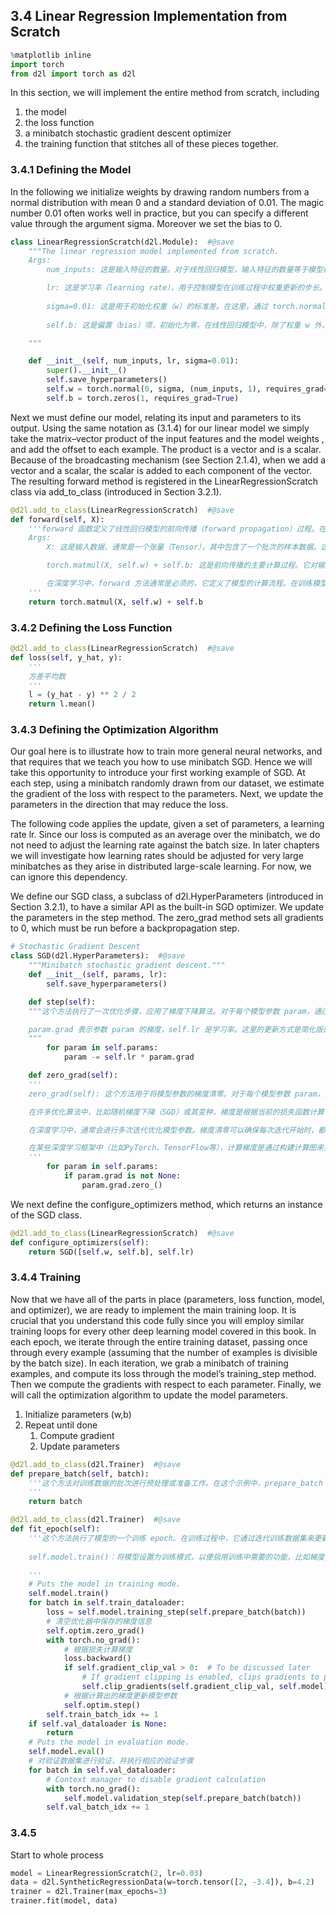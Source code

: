 ## 3.4 Linear Regression Implementation from Scratch
```python
%matplotlib inline
import torch
from d2l import torch as d2l
```
In this section, we will implement the entire method from scratch, including
1. the model 
2. the loss function
3. a minibatch stochastic gradient descent optimizer
4. the training function that stitches all of these pieces together.

### 3.4.1 Defining the Model
In the following we initialize weights by drawing random numbers from a normal distribution with mean 0 and a standard deviation of 0.01. The magic number 0.01 often works well in practice, but you can specify a different value through the argument sigma. Moreover we set the bias to 0. 
```python
class LinearRegressionScratch(d2l.Module):  #@save
    """The linear regression model implemented from scratch.
    Args:
        num_inputs: 这是输入特征的数量。对于线性回归模型，输入特征的数量等于模型权重（w）的行数。

        lr: 这是学习率（learning rate），用于控制模型在训练过程中权重更新的步长。它影响着模型在每次参数更新时的幅度
        
        sigma=0.01: 这是用于初始化权重（w）的标准差。在这里，通过 torch.normal(0, sigma, (num_inputs, 1), requires_grad=True) 来随机生成服从均值为0、标准差为 sigma 的正态分布的张量作为初始权重 w，其中 num_inputs 是输入特征的数量，(num_inputs, 1) 表示创建一个形状为 (num_inputs, 1) 的张量作为权重矩阵。设置 requires_grad=True 表示这个张量需要梯度，因此可以在训练过程中进行优化。
        
        self.b: 这是偏置（bias）项，初始化为零。在线性回归模型中，除了权重 w 外，还有一个偏置项 b，表示模型预测中的偏移量。它也是一个需要梯度的张量，用于模型训练过程中更新

    """

    def __init__(self, num_inputs, lr, sigma=0.01):
        super().__init__()
        self.save_hyperparameters()
        self.w = torch.normal(0, sigma, (num_inputs, 1), requires_grad=True)
        self.b = torch.zeros(1, requires_grad=True)
```
Next we must define our model, relating its input and parameters to its output. Using the same notation as (3.1.4) for our linear model we simply take the matrix–vector product of the input features  and the model weights , and add the offset  to each example. The product  is a vector and  is a scalar. Because of the broadcasting mechanism (see Section 2.1.4), when we add a vector and a scalar, the scalar is added to each component of the vector. The resulting forward method is registered in the LinearRegressionScratch class via add_to_class (introduced in Section 3.2.1).
```python
@d2l.add_to_class(LinearRegressionScratch)  #@save
def forward(self, X):
    '''forward 函数定义了线性回归模型的前向传播（forward propagation）过程。在深度学习中，前向传播是指输入数据通过模型，经过一系列的线性和非线性运算后得到模型的输出结果。
    Args:
        X: 这是输入数据，通常是一个张量（Tensor），其中包含了一个批次的样本数据。这里假设输入的数据形状为 (batch_size, num_features)，其中 batch_size 是批次大小，num_features 是特征数量。

        torch.matmul(X, self.w) + self.b: 这是前向传播的主要计算过程。它对输入数据 X 和模型的权重 self.w 进行矩阵乘法操作（torch.matmul），然后加上模型的偏置 self.b，得到线性回归模型的预测结果。这个过程可以表示为 X⋅w+b，其中 X⋅w 表示矩阵乘法运算

        在深度学习中，forward 方法通常是必须的，它定义了模型的计算流程。在训练模型时，数据会通过这个前向传播过程得到模型的预测结果，然后计算预测结果与实际标签之间的误差，并通过反向传播（backward propagation）来更新模型的参数，以减小误差，提高模型的性能。
    '''
    return torch.matmul(X, self.w) + self.b
```
### 3.4.2 Defining the Loss Function
```python
@d2l.add_to_class(LinearRegressionScratch)  #@save
def loss(self, y_hat, y):
    '''
    方差平均数
    '''
    l = (y_hat - y) ** 2 / 2
    return l.mean()
```

### 3.4.3 Defining the Optimization Algorithm
Our goal here is to illustrate how to train more general neural networks, and that requires that we teach you how to use minibatch SGD. Hence we will take this opportunity to introduce your first working example of SGD. At each step, using a minibatch randomly drawn from our dataset, we estimate the gradient of the loss with respect to the parameters. Next, we update the parameters in the direction that may reduce the loss.

The following code applies the update, given a set of parameters, a learning rate lr. Since our loss is computed as an average over the minibatch, we do not need to adjust the learning rate against the batch size. In later chapters we will investigate how learning rates should be adjusted for very large minibatches as they arise in distributed large-scale learning. For now, we can ignore this dependency.

We define our SGD class, a subclass of d2l.HyperParameters (introduced in Section 3.2.1), to have a similar API as the built-in SGD optimizer. We update the parameters in the step method. The zero_grad method sets all gradients to 0, which must be run before a backpropagation step.
```python
# Stochastic Gradient Descent
class SGD(d2l.HyperParameters):  #@save
    """Minibatch stochastic gradient descent."""
    def __init__(self, params, lr):
        self.save_hyperparameters()

    def step(self):
    """这个方法执行了一次优化步骤，应用了梯度下降算法。对于每个模型参数 param，通过 param -= self.lr * param.grad 对参数进行更新

    param.grad 表示参数 param 的梯度，self.lr 是学习率。这里的更新方式是简化版的梯度下降，即按照梯度的反方向更新参数值，乘以学习率控制步长
    """
        for param in self.params:
            param -= self.lr * param.grad

    def zero_grad(self):
    '''
    zero_grad(self): 这个方法用于将模型参数的梯度清零。对于每个模型参数 param，如果它的梯度不为 None，则通过 param.grad.zero_() 将其梯度置零。这个操作通常在每次计算完梯度后调用，以准备开始下一轮的梯度计算。

    在许多优化算法中，比如随机梯度下降（SGD）或其变种，梯度是根据当前的损失函数计算得到的。由于通常是通过迭代的方式计算梯度并进行参数更新，如果不在每次迭代后将梯度清零，梯度会不断累积，导致错误的梯度信息被保留。这可能会使模型的优化过程变得不稳定，甚至影响到模型的收敛性。

    在深度学习中，通常会进行多次迭代优化模型参数。梯度清零可以确保每次迭代开始时，都从零开始累积新的梯度信息，而不会受到上一次迭代梯度的影响。这有助于确保每次梯度更新都是基于当前批次数据的计算结果，而不受之前迭代的影响。

    在某些深度学习框架中（比如PyTorch、TensorFlow等），计算梯度是通过构建计算图来实现的。如果不清零梯度，梯度信息将保留在计算图中，并随着后续的计算而持续存在，占用内存资源。清零操作有助于释放这些内存空间。
    '''
        for param in self.params:
            if param.grad is not None:
                param.grad.zero_()

```

We next define the configure_optimizers method, which returns an instance of the SGD class.
```python
@d2l.add_to_class(LinearRegressionScratch)  #@save
def configure_optimizers(self):
    return SGD([self.w, self.b], self.lr)
```

### 3.4.4 Training
Now that we have all of the parts in place (parameters, loss function, model, and optimizer), we are ready to implement the main training loop. It is crucial that you understand this code fully since you will employ similar training loops for every other deep learning model covered in this book. In each epoch, we iterate through the entire training dataset, passing once through every example (assuming that the number of examples is divisible by the batch size). In each iteration, we grab a minibatch of training examples, and compute its loss through the model’s training_step method. Then we compute the gradients with respect to each parameter. Finally, we will call the optimization algorithm to update the model parameters. 
1. Initialize parameters (w,b)
2. Repeat until done
    1. Compute gradient
    2. Update parameters
```python 
@d2l.add_to_class(d2l.Trainer)  #@save
def prepare_batch(self, batch):
    '''这个方法对训练数据的批次进行预处理或准备工作。在这个示例中，prepare_batch 方法接收一个数据批次 batch 作为输入，并直接返回这个批次，即不做任何额外的处理或转换。通常可以在这个方法中进行数据标准化、扩增、格式转换等操作，以准备好输入模型的数据。
    '''
    return batch

@d2l.add_to_class(d2l.Trainer)  #@save
def fit_epoch(self):
    '''这个方法执行了模型的一个训练 epoch。在训练过程中，它通过迭代训练数据集来更新模型的参数
    
    self.model.train()：将模型设置为训练模式，以便启用训练中需要的功能，比如梯度计算。

    '''
    # Puts the model in training mode.
    self.model.train()
    for batch in self.train_dataloader:
        loss = self.model.training_step(self.prepare_batch(batch))
        # 清空优化器中保存的梯度信息
        self.optim.zero_grad()
        with torch.no_grad():
            # 根据损失计算梯度
            loss.backward()
            if self.gradient_clip_val > 0:  # To be discussed later
                # If gradient clipping is enabled, clips gradients to prevent their value from exceeding a threshold.
                self.clip_gradients(self.gradient_clip_val, self.model)
            # 根据计算出的梯度更新模型参数
            self.optim.step()
        self.train_batch_idx += 1
    if self.val_dataloader is None:
        return
    # Puts the model in evaluation mode.
    self.model.eval()
    # 对验证数据集进行验证，并执行相应的验证步骤
    for batch in self.val_dataloader:
        # Context manager to disable gradient calculation
        with torch.no_grad():
            self.model.validation_step(self.prepare_batch(batch))
        self.val_batch_idx += 1
```

### 3.4.5
Start to whole process
```python
model = LinearRegressionScratch(2, lr=0.03)
data = d2l.SyntheticRegressionData(w=torch.tensor([2, -3.4]), b=4.2)
trainer = d2l.Trainer(max_epochs=3)
trainer.fit(model, data)
```
